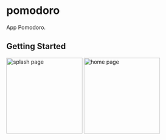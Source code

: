 # pomodoro

App Pomodoro.

## Getting Started



 <img src="https://github.com/ericamila/pomodoro/assets/108944029/29b5dc5e-825e-4cf2-bdee-d5ed0bcdc734" width="200"  alt="splash page"/>

 <img src="https://github.com/ericamila/pomodoro/assets/108944029/5efdb8f1-4dfa-48c2-a6af-00f0930b4729" width="200"  alt="home page"/> 


